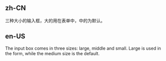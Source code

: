 ## zh-CN

三种大小的输入框，大的用在表单中，中的为默认。

## en-US

The input box comes in three sizes: large, middle and small. Large is used in the form, while the medium size is the default.
